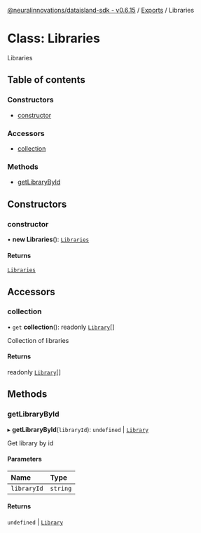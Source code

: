 [@neuralinnovations/dataisland-sdk - v0.6.15](../../README.md) / [Exports](../modules.md) / Libraries

# Class: Libraries

Libraries

## Table of contents

### Constructors

- [constructor](Libraries.md#constructor)

### Accessors

- [collection](Libraries.md#collection)

### Methods

- [getLibraryById](Libraries.md#getlibrarybyid)

## Constructors

### constructor

• **new Libraries**(): [`Libraries`](Libraries.md)

#### Returns

[`Libraries`](Libraries.md)

## Accessors

### collection

• `get` **collection**(): readonly [`Library`](Library.md)[]

Collection of libraries

#### Returns

readonly [`Library`](Library.md)[]

## Methods

### getLibraryById

▸ **getLibraryById**(`libraryId`): `undefined` \| [`Library`](Library.md)

Get library by id

#### Parameters

| Name | Type |
| :------ | :------ |
| `libraryId` | `string` |

#### Returns

`undefined` \| [`Library`](Library.md)
